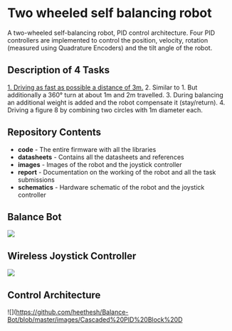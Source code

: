 # Two wheeled self balancing robot

A two-wheeled self-balancing robot, PID control architecture. Four PID controllers are implemented to control the position, velocity, rotation (measured using Quadrature Encoders) and the tilt angle of the robot. 

## Description of 4 Tasks 
[1. Driving as fast as possible a distance of 3m.](https://youtu.be/GVCfIpjXQpA)
2. Similar to 1. But additionally a 360° turn at about 1m and 2m travelled.
3. During balancing an additional weight is added and the robot compensate it (stay/return).
4. Driving a figure 8 by combining two circles with 1m diameter each. 

## Repository Contents
- **code** - The entire firmware with all the libraries
- **datasheets** - Contains all the datasheets and references
- **images** - Images of the robot and the joystick controller
- **report** - Documentation on the working of the robot and all the task submissions
- **schematics** - Hardware schematic of the robot and the joystick controller

## Balance Bot
![](https://github.com/heethesh/Balance-Bot/blob/master/images/Balance%20Bot%20Components.jpg)

## Wireless Joystick Controller
![](https://github.com/heethesh/Balance-Bot/blob/master/images/Wireless%20Joystick%20Controller.jpg)

## Control Architecture
![](https://github.com/heethesh/Balance-Bot/blob/master/images/Cascaded%20PID%20Block%20D
